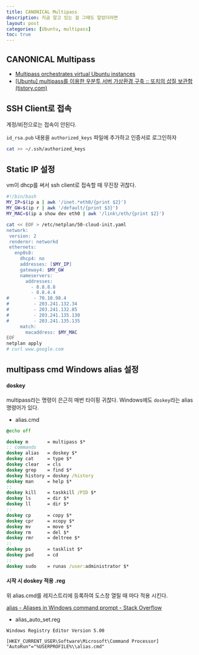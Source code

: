 ```yaml
---
title: CANONICAL Multipass
description: 지금 알고 있는 걸 그때도 알았더라면
layout: post
categories: [Ubuntu, multipass]
toc: true
---
```


## CANONICAL Multipass

- [Multipass orchestrates virtual Ubuntu instances](https://multipass.run/)
- [[Ubuntu\] multipass를 이용한 우분투 서버 가상환경 구축 :: 또치의 삽질 보관함 (tistory.com)](https://ddochea.tistory.com/68)

## SSH Client로 접속

계정/비전으로는 접속이 안된다.

`id_rsa.pub` 내용을 `authorized_keys` 파일에 추가하고 인증서로 로그인하자

```bash
cat >> ~/.ssh/authorized_keys
```

## Static IP 설정

vm이 dhcp를 써서 ssh client로 접속할 때 무진장 귀찮다.

```bash
#!/bin/bash
MY_IP=$(ip a | awk '/inet.*eth0/{print $2}')
MY_GW=$(ip r | awk '/default/{print $3}')
MY_MAC=$(ip a show dev eth0 | awk '/link\/eth/{print $2}')

cat << EOF > /etc/netplan/50-cloud-init.yaml
network:
 version: 2
 renderer: networkd
 ethernets:
   enp0s8:
     dhcp4: no
     addresses: [$MY_IP]
     gateway4: $MY_GW
     nameservers:
       addresses: 
         - 8.8.8.8
         - 8.8.4.4
#         - 70.10.98.4
#         - 203.241.132.34
#         - 203.241.132.85
#         - 203.241.135.130
#         - 203.241.135.135         
     match:
       macaddress: $MY_MAC
EOF
netplan apply
# curl www.google.com
```

## multipass cmd Windows alias 설정

#### doskey

multipass라는 명령이 은근히 매번 타이핑 귀찮다. Windows에도 `doskey`라는 alias 명령어가 있다.

- alias.cmd

```cmd
@echo off

doskey m       = multipass $*
:: commands
doskey alias   = doskey $*
doskey cat     = type $*
doskey clear   = cls
doskey grep    = find $*
doskey history = doskey /history
doskey man     = help $*
::
doskey kill    = taskkill /PID $*
doskey ls      = dir $*
doskey ll      = dir $*
::
doskey cp      = copy $*
doskey cpr     = xcopy $*
doskey mv      = move $*
doskey rm      = del $*
doskey rmr     = deltree $*
::
doskey ps      = tasklist $*
doskey pwd     = cd
::
doskey sudo    = runas /user:administrator $*
```

#### 시작 시 doskey 적용 .reg

위 alias.cmd를 레지스트리에 등록하여 도스창 열릴 때 마다 적용 시킨다.

[alias - Aliases in Windows command prompt - Stack Overflow](https://stackoverflow.com/questions/20530996/aliases-in-windows-command-prompt)

- alias_auto_set.reg

```
Windows Registry Editor Version 5.00

[HKEY_CURRENT_USER\Software\Microsoft\Command Processor]
"AutoRun"="%USERPROFILE%\\alias.cmd"
```
